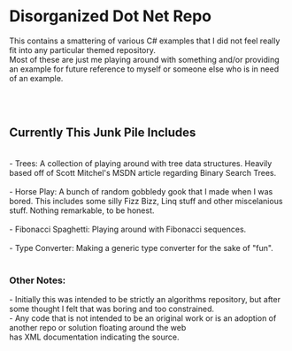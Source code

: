 # Disorganized Dot Net Repo
This contains a smattering of various C# examples that I did not feel really fit into any particular themed repository.<br>
Most of these are just me playing around with something and/or providing an example for future reference to myself or someone else who is in need of an example.<br>
<br>

<br>
<h2>Currently This Junk Pile Includes</h2></br>
- Trees: A collection of playing around with tree data structures. Heavily based off of Scott Mitchel's MSDN article regarding Binary Search Trees.</br>
<br>
- Horse Play: A bunch of random gobbledy gook that I made when I was bored. This includes some silly Fizz Bizz, Linq stuff and other miscelanious stuff. Nothing remarkable, to be honest.</br>
<br>
- Fibonacci Spaghetti: Playing around with Fibonacci sequences.</br>
<br>
- Type Converter: Making a generic type converter for the sake of "fun". <br>

<br>

<h3>Other Notes:</h3>
- Initially this was intended to be strictly an algorithms repository, but after some thought I felt that was boring and too constrained.</br>
- Any code that is not intended to be an original work or is an adoption of another repo or solution floating around the web </br> has XML documentation indicating the source.

